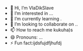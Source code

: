 - 👋 Hi, I’m VlaDikSlave
- 👀 I’m interested in ...
- 🌱 I’m currently learning .
- 💞️ I’m looking to collaborate on ..
- 📫 How to reach me kukuha)s
- 😄 Pronouns: ...
- ⚡ Fun fact:ijdsfujdfjhufdj

<!---
VlaDikSlave/VlaDikSlave is a ✨ special ✨ repository because its `README.md` (this file) appears on your GitHub profile.
You can click the Preview link to take a look at your changes.
--->
